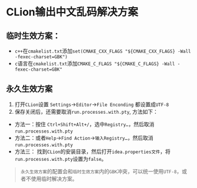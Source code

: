 # CLion输出中文乱码解决方案
## 临时生效方案：
* `c++`在`cmakelist.txt`添加`set(CMAKE_CXX_FLAGS "${CMAKE_CXX_FLAGS} -Wall -fexec-charset=GBK")`
* `c`语言在`cmakelist.txt`添加`CMAKE_C_FLAGS "${CMAKE_C_FLAGS} -Wall -fexec-charset=GBK"`

## 永久生效方案
1. 打开`CLion`设置
   `Settings`->`Editor`->`File Enconding`
   都设置成`UTF-8`
3. 保存关闭后，还需要取消`run.processes.with.pty`, 方法如下：
* 方法一：按住 `Ctrl+Shift+Alt+/`，选中`Registry…`，然后取消`run.processes.with.pty`
* 方法二：或者`Help`->`Find Action`->`输入Registry…`，然后取消`run.processes.with.pty`
* 方法三： 找到`CLion`的安装目录，然后打开`idea.properties文件`，将`run.processes.with.pty`设置为`false`。

> `永久生效方案`的配置会和`临时生效方案`内的`GBK`冲突，可以统一使用`UTF-8`，或者不使用临时解决方案。
